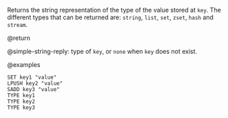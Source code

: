 Returns the string representation of the type of the value stored at `key`.
The different types that can be returned are: `string`, `list`, `set`, `zset`,
`hash` and `stream`.

@return

@simple-string-reply: type of `key`, or `none` when `key` does not exist.

@examples

```cli
SET key1 "value"
LPUSH key2 "value"
SADD key3 "value"
TYPE key1
TYPE key2
TYPE key3
```
